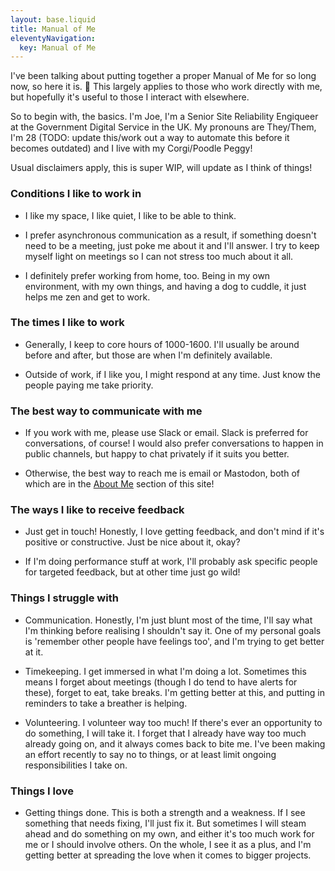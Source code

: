 ```yaml
---
layout: base.liquid
title: Manual of Me
eleventyNavigation:
  key: Manual of Me
---
```


I've been talking about putting together a proper Manual of Me for so long now, so here it is. 💜 This largely applies to
those who work directly with me, but hopefully it's useful to those I interact with elsewhere.

So to begin with, the basics. I'm Joe, I'm a Senior Site Reliability Engiqueer at the Government Digital Service in the
UK. My pronouns are They/Them, I'm 28 (TODO: update this/work out a way to automate this before it becomes outdated) and
I live with my Corgi/Poodle Peggy!

Usual disclaimers apply, this is super WIP, will update as I think of things!

### Conditions I like to work in

- I like my space, I like quiet, I like to be able to think.

- I prefer asynchronous communication as a result, if something doesn't need to be a meeting, just poke me about it and
  I'll answer. I try to keep myself light on meetings so I can not stress too much about it all.

- I definitely prefer working from home, too. Being in my own environment, with my own things, and having a dog to
  cuddle, it just helps me zen and get to work.

### The times I like to work

- Generally, I keep to core hours of 1000-1600. I'll usually be around before and after, but those are when I'm
  definitely available.

- Outside of work, if I like you, I might respond at any time. Just know the people paying me take priority.

### The best way to communicate with me

- If you work with me, please use Slack or email. Slack is preferred for conversations, of course! I would also prefer
  conversations to happen in public channels, but happy to chat privately if it suits you better.

- Otherwise, the best way to reach me is email or Mastodon, both of which are in the [About Me](/) section of this site!

### The ways I like to receive feedback

- Just get in touch! Honestly, I love getting feedback, and don't mind if it's positive or constructive. Just be nice
  about it, okay?

- If I'm doing performance stuff at work, I'll probably ask specific people for targeted feedback, but at other time
  just go wild!

### Things I struggle with

- Communication. Honestly, I'm just blunt most of the time, I'll say what I'm thinking before realising I shouldn't say
  it. One of my personal goals is 'remember other people have feelings too', and I'm trying to get better at it.

- Timekeeping. I get immersed in what I'm doing a lot. Sometimes this means I forget about meetings (though I do tend to
  have alerts for these), forget to eat, take breaks. I'm getting better at this, and putting in reminders to take a
  breather is helping.

- Volunteering. I volunteer way too much! If there's ever an opportunity to do something, I will take it. I forget that
  I already have way too much already going on, and it always comes back to bite me. I've been making an effort recently
  to say no to things, or at least limit ongoing responsibilities I take on.

### Things I love

- Getting things done. This is both a strength and a weakness. If I see something that needs fixing, I'll just fix it.
  But sometimes I will steam ahead and do something on my own, and either it's too much work for me or I should involve
  others. On the whole, I see it as a plus, and I'm getting better at spreading the love when it comes to bigger
  projects.